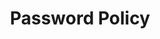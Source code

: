 ---
title: "Password Policy"
weight: 176

menu:
  main:
    identifier: "rest-api-password-policy"
    parent: "rest-api"
---